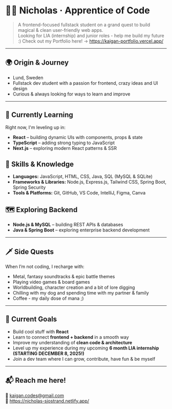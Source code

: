 # 🧙‍♂️ Nicholas · Apprentice of Code

> A frontend-focused fullstack student on a grand quest to build magical & clean user-friendly web apps.  
> Looking for LIA (internship) and junior roles - help me build my future :)
> Check out my Portfolio here! → https://kaigan-portfolio.vercel.app/


---

## 🌍 Origin & Journey  
- Lund, Sweden  
- Fullstack dev student with a passion for frontend, crazy ideas and UI design 
- Curious & always looking for ways to learn and improve

---

## 💭 Currently Learning  
Right now, I'm leveling up in:

- **React** – building dynamic UIs with components, props & state  
- **TypeScript** – adding strong typing to JavaScript  
- **Next.js** – exploring modern React patterns & SSR  

## 🧠 Skills & Knowledge
- **Languages:** JavaScript, HTML, CSS, Java, SQL (MySQL & SQLite)
- **Frameworks & Libraries:** Node.js, Express.js, Tailwind CSS, Spring Boot, Spring Security
- **Tools & Platforms:** Git, GitHub, VS Code, IntelliJ, Figma, Canva

## 🗺️ Exploring Backend
- **Node.js & MySQL** – building REST APIs & databases  
- **Java & Spring Boot** – exploring enterprise backend development

---

## 🗡️ Side Quests
When I’m not coding, I recharge with:

- Metal, fantasy soundtracks & epic battle themes  
- Playing video games & board games
- Worldbuilding, character creation and a bit of lore digging  
- Chilling with my dog and spending time with my partner & family
- Coffee - my daily dose of mana ;)

---

## 🎯 Current Goals  
- Build cool stuff with **React**  
- Learn to connect **frontend + backend** in a smooth way
- Improve my understanding of **clean code & architecture**  
- Level up my experience during my upcoming **6 month LIA internship (STARTING DECEMBER 8, 2025!)**  
- Join a dev team where I can grow, contribute, have fun & be myself

---

## 📬 Reach me here!
📧 [kaigan.codes@gmail.com](mailto:kaigan.codes@gmail.com)  
📔 https://nicholas-sjostrand.netlify.app/  
